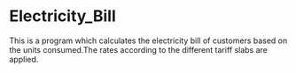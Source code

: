 # Electricity_Bill
This is a program which calculates the electricity bill of customers based on the units consumed.The rates according to the different tariff slabs are applied.
